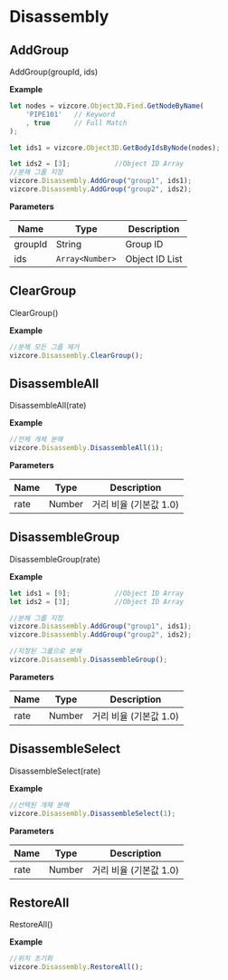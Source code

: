 # Disassembly

## AddGroup
<procedure title="분해 그룹 지정" collapsible="true">
<note>AddGroup(groupId, ids)</note>

**Example**
```Javascript
let nodes = vizcore.Object3D.Find.GetNodeByName(
    'PIPE101'   // Keyword
    , true      // Full Match
);

let ids1 = vizcore.Object3D.GetBodyIdsByNode(nodes);

let ids2 = [3];           //Object ID Array
//분해 그룹 지정
vizcore.Disassembly.AddGroup("group1", ids1);
vizcore.Disassembly.AddGroup("group2", ids2);
```
**Parameters**

| Name    | Type            | Description    |
|---------|-----------------|----------------|
| groupId | String          | Group ID       |
| ids     | `Array<Number>` | Object ID List |
</procedure>

## ClearGroup
<procedure title="분해 모든 그룹 제거" collapsible="true">
<note>ClearGroup()</note>

**Example**
```Javascript
//분해 모든 그룹 제거
vizcore.Disassembly.ClearGroup();
```
</procedure>

## DisassembleAll
<procedure title="전체 개체 분해" collapsible="true">
<note>DisassembleAll(rate)</note>

**Example**
```Javascript
//전체 개체 분해
vizcore.Disassembly.DisassembleAll(1);
```

**Parameters**

| Name | Type   | Description     |
|------|--------|-----------------|
| rate | Number | 거리 비율 (기본값 1.0) |
</procedure>

## DisassembleGroup
<procedure title="지정된 그룹으로 분해" collapsible="true">
<note>DisassembleGroup(rate)</note>

**Example**
```Javascript
let ids1 = [9];           //Object ID Array  
let ids2 = [3];           //Object ID Array

//분해 그룹 지정
vizcore.Disassembly.AddGroup("group1", ids1);
vizcore.Disassembly.AddGroup("group2", ids2);

//지정된 그룹으로 분해
vizcore.Disassembly.DisassembleGroup();
```
**Parameters**

| Name | Type   | Description     |
|------|--------|-----------------|
| rate | Number | 거리 비율 (기본값 1.0) |
</procedure>

## DisassembleSelect
<procedure title="선택된 개체 분해" collapsible="true">
<note>DisassembleSelect(rate)</note>

**Example**
```Javascript
//선택된 개체 분해
vizcore.Disassembly.DisassembleSelect(1);
```

**Parameters**

| Name | Type   | Description     |
|------|--------|-----------------|
| rate | Number | 거리 비율 (기본값 1.0) |
</procedure>

## RestoreAll
<procedure title="위치 초기화" collapsible="true">
<note>RestoreAll()</note>

**Example**
```Javascript
//위치 초기화
vizcore.Disassembly.RestoreAll();
```
</procedure>